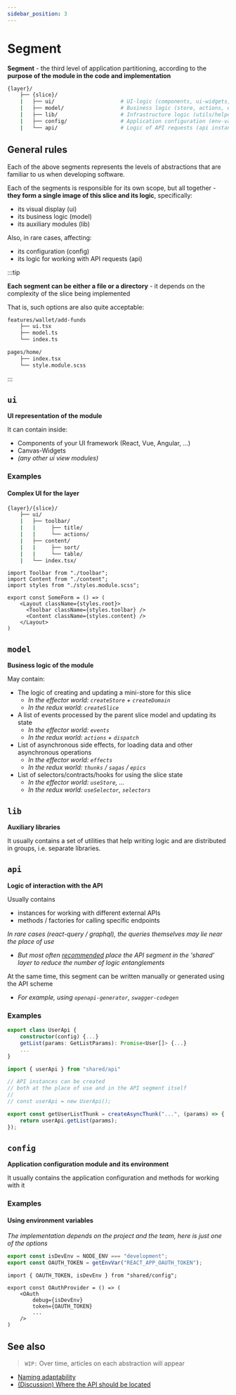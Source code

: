 ```yaml
---
sidebar_position: 3
---
```


# Segment

**Segment** - the third level of application partitioning, according to the **purpose of the module in the code and implementation**

```sh
{layer}/
    ├── {slice}/
    |   ├── ui/                     # UI-logic (components, ui-widgets, ...)
    |   ├── model/                  # Business logic (store, actions, effects, reducers, ...)
    |   ├── lib/                    # Infrastructure logic (utils/helpers)
    |   ├── config/                 # Application configuration (env-vars, ...)
    |   └── api/                    # Logic of API requests (api instances, requests, ...)
```

## General rules

Each of the above segments represents the levels of abstractions that are familiar to us when developing software.

Each of the segments is responsible for its own scope, but all together - **they form a single image of this slice and its logic**, specifically:

- its visual display (ui)
- its business logic (model)
- its auxiliary modules (lib)

Also, in rare cases, affecting:

- its configuration (config)
- its logic for working with API requests (api)

:::tip

**Each segment can be either a file or a directory** - it depends on the complexity of the slice being implemented

That is, such options are also quite acceptable:

```sh
features/wallet/add-funds
    ├── ui.tsx
    ├── model.ts
    └── index.ts
```

```sh
pages/home/
    ├── index.tsx
    └── style.module.scss
```

:::

## `ui`

**UI representation of the module**

It can contain inside:

- Components of your UI framework (React, Vue, Angular, ...)
- Canvas-Widgets
- *(any other ui view modules)*

### Examples

#### Complex UI for the layer

```sh
{layer}/{slice}/
    ├── ui/
    |   ├── toolbar/
    |   |     ├── title/
    |   |     └── actions/
    |   ├── content/
    |   |     ├── sort/
    |   |     └── table/
    |   └── index.tsx/
```

```tsx title={layer}/{slice}/ui/index.tsx
import Toolbar from "./toolbar";
import Content from "./content";
import styles from "./styles.module.scss";

export const SomeForm = () => (
    <Layout className={styles.root}>
      <Toolbar className={styles.toolbar} />  
      <Content className={styles.content} />
    </Layout>
)
```

## `model`

**Business logic of the module**

May contain:

- The logic of creating and updating a mini-store for this slice
  - *In the effector world: `createStore` + `createDomain`*
  - *In the redux world: `createSlice`*
- A list of events processed by the parent slice model and updating its state
  - *In the effector world: `events`*
  - *In the redux world: `actions` + `dispatch`*
- List of asynchronous side effects, for loading data and other asynchronous operations
  - *In the effector world: `effects`*
  - *In the redux world: `thunks` / `sagas` / `epics`*
- List of selectors/contracts/hooks for using the slice state
  - *In the effector world: `useStore`, ...*
  - *In the redux world: `useSelector`, `selectors`*

## `lib`

**Auxiliary libraries**

It usually contains a set of utilities that help writing logic and are distributed in groups, i.e. separate libraries.

## `api`

**Logic of interaction with the API**

Usually contains

- instances for working with different external APIs
- methods / factories for calling specific endpoints

*In rare cases (react-query / graphql), the queries themselves may lie near the place of use*

- *But most often [recommended][disc-api] place the API segment in the 'shared' layer to reduce the number of logic entanglements*

At the same time, this segment can be written manually or generated using the API scheme

- *For example, using `openapi-generator`, `swagger-codegen`*

### Examples

```ts title=**/**/api/user.ts
export class UserApi {
    constructor(config) {...}
    getList(params: GetListParams): Promise<User[]> {...}
    ...
}
```

```ts title=**/**/model/thunks.ts
import { userApi } from "shared/api"

// API instances can be created
// both at the place of use and in the API segment itself
//
// const userApi = new UserApi();

export const getUserListThunk = createAsyncThunk("...", (params) => {
    return userApi.getList(params);
});
```

## `config`

**Application configuration module and its environment**

It usually contains the application configuration and methods for working with it

### Examples

#### Using environment variables

*The implementation depends on the project and the team, here is just one of the options*

```ts title=shared/config/index.ts
export const isDevEnv = NODE_ENV === "development";
export const OAUTH_TOKEN = getEnvVar("REACT_APP_OAUTH_TOKEN");
```

```tsx title=**/**/index.tsx
import { OAUTH_TOKEN, isDevEnv } from "shared/config";

export const OAuthProvider = () => (
    <OAuth
        debug={isDevEnv}
        token={OAUTH_TOKEN}
        ...
    />
)
```

## See also

> `WIP:` Over time, articles on each abstraction will appear

- [Naming adaptability][refs-naming-adaptability]
- [(Discussion) Where the API should be located][disc-api]

[refs-naming-adaptability]: /docs/concepts/naming-adaptability

[disc-api]: https://github.com/feature-sliced/documentation/discussions/66
